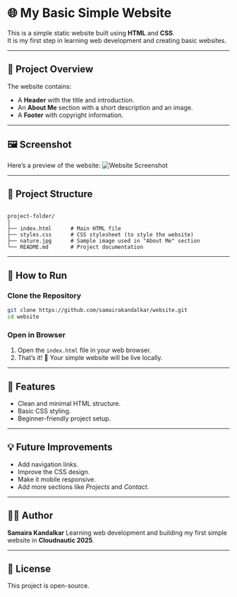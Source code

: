 # 🌐 My Basic Simple Website

This is a simple static website built using **HTML** and **CSS**.  
It is my first step in learning web development and creating basic websites.

---

## 📖 Project Overview
The website contains:
- A **Header** with the title and introduction.  
- An **About Me** section with a short description and an image.  
- A **Footer** with copyright information.  

---

## 🖼️ Screenshot
Here’s a preview of the website:
![Website Screenshot](screenshot.png)

---

## 📂 Project Structure
```

project-folder/
│
├── index.html      # Main HTML file
├── styles.css      # CSS stylesheet (to style the website)
├── nature.jpg      # Sample image used in "About Me" section
└── README.md       # Project documentation

````

---

## 🚀 How to Run

### Clone the Repository
```bash
git clone https://github.com/samairakandalkar/website.git
cd website
````

### Open in Browser

1. Open the `index.html` file in your web browser.
2. That’s it! 🎉 Your simple website will be live locally.

---

## 🎯 Features

* Clean and minimal HTML structure.
* Basic CSS styling.
* Beginner-friendly project setup.

---

## 💡 Future Improvements

* Add navigation links.
* Improve the CSS design.
* Make it mobile responsive.
* Add more sections like *Projects* and *Contact*.

---

## 👩‍💻 Author

**Samaira Kandalkar**
Learning web development and building my first simple website in **Cloudnautic 2025**.

---

## 📜 License

This project is open-source.
